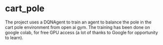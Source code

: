 # cart_pole

The project uses a DQNAgent to train an agent to balance the pole in the cart pole environment from open ai gym.
The training has been done on google colab, for free GPU access (a lot of thanks to Google for opportunity to learn).
